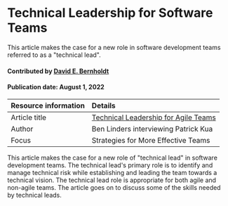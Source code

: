
# Technical Leadership for Software Teams

<!-- deck text start --> 
This article makes the case for a new role in software development teams referred to as a "technical lead".
<!-- deck text end --> 

#### Contributed by [David E. Bernholdt](https://github.com/bernhold)
#### Publication date: August 1, 2022

Resource information | Details 
:--- | :--- 
Article title  | [Technical Leadership for Agile Teams](https://www.infoq.com/news/2015/01/technical-leadership-agile/)
Author | Ben Linders interviewing Patrick Kua
Focus | Strategies for More Effective Teams

This article makes the case for a new role of "technical lead" in software development teams.  The technical lead's primary role is to identify and manage technical risk while establishing and leading the team towards a technical vision. The technical lead role is appropriate for both agile and non-agile teams. The article goes on to discuss some of the skills needed by technical leads.

<!---
Publish: yes
Topics: strategies for more effective teams
Pinned: no
--->
